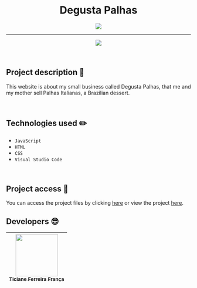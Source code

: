 <h1 align="center"> Degusta Palhas </h1>

<p align="center">
  <img src="https://github.com/Ticianee/Degusta-Palhas/assets/76972629/19607106-4468-440d-b8fc-ea1a260bb46a"/>
</p>
<hr>

<p align="center">
<img src="http://img.shields.io/static/v1?label=STATUS&message=%20CONCLUDED&color=GREEN&style=for-the-badge"/>
</p>

<br>

## Project description :page_facing_up:
<p align="justify">
  This website is about my small business called Degusta Palhas, that me and my mother sell Palhas Italianas, a Brazilian dessert.
</p>
<br>

## Technologies used :pencil2:
- ``JavaScript``
- ``HTML``
- ``CSS``
- ``Visual Studio Code``
<br>

## Project access 📁
You can access the project files by clicking [here](https://github.com/Ticianee/Degusta-Palhas) or view the project [here](https://degustapalhas.netlify.app/).
<br>

## Developers :sunglasses:
| [<img src="https://github.com/Ticianee/ethanol-or-gasoline/assets/76972629/f9287eb2-57b4-4994-bd99-7d5c09221001" width=115><br><sub>Ticiane Ferreira França</sub>](https://github.com/camilafernanda) |
| :---: |
